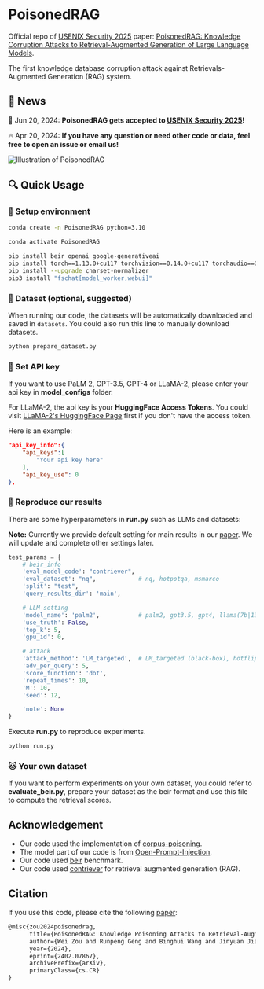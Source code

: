 # PoisonedRAG

Official repo of [USENIX Security 2025](https://www.usenix.org/conference/usenixsecurity25) paper: [PoisonedRAG: Knowledge Corruption Attacks to Retrieval-Augmented Generation of Large Language Models](https://arxiv.org/abs/2402.07867).

The first knowledge database corruption attack against Retrievals-Augmented Generation (RAG) system.

## 🚀 News
🎉 Jun 20, 2024: **PoisonedRAG gets accepted to [USENIX Security 2025](https://www.usenix.org/conference/usenixsecurity25)!**

🔥 Apr 20, 2024: **If you have any question or need other code or data, feel free to open an issue or email us!**

![Illustration of PoisonedRAG](PoisonedRAG.jpg "Illustration of PoisonedRAG")

## 🔍 Quick Usage

### 📃 Setup environment

```bash
conda create -n PoisonedRAG python=3.10
```
```bash
conda activate PoisonedRAG
```
```bash
pip install beir openai google-generativeai
pip install torch==1.13.0+cu117 torchvision==0.14.0+cu117 torchaudio==0.13.0 --extra-index-url https://download.pytorch.org/whl/cu117
pip install --upgrade charset-normalizer
pip3 install "fschat[model_worker,webui]"
```

### 💽 Dataset (optional, suggested)

When running our code, the datasets will be automatically downloaded and saved in `datasets`. You could also run this line to manually download datasets.

```bash
python prepare_dataset.py
```

### 🔑 Set API key

If you want to use PaLM 2, GPT-3.5, GPT-4 or LLaMA-2, please enter your api key in **model_configs** folder.

For LLaMA-2, the api key is your **HuggingFace Access Tokens**. You could visit [LLaMA-2's HuggingFace Page](https://huggingface.co/meta-llama/Llama-2-7b-chat-hf) first if you don't have the access token.

Here is an example:

```json
"api_key_info":{
    "api_keys":[
        "Your api key here"
    ],
    "api_key_use": 0
},
```

### 📝 Reproduce our results
 
There are some hyperparameters in **run.py** such as LLMs and datasets:

**Note:** Currently we provide default setting for main results in our [paper](https://arxiv.org/abs/2402.07867). We will update and complete other settings later.

```python
test_params = {
    # beir_info
    'eval_model_code': "contriever",
    'eval_dataset': "nq",            # nq, hotpotqa, msmarco
    'split': "test",
    'query_results_dir': 'main',

    # LLM setting
    'model_name': 'palm2',           # palm2, gpt3.5, gpt4, llama(7b|13b), vicuna(7b|13b|33b)
    'use_truth': False,
    'top_k': 5,
    'gpu_id': 0,

    # attack
    'attack_method': 'LM_targeted',  # LM_targeted (black-box), hotflip (white-box)
    'adv_per_query': 5,
    'score_function': 'dot',
    'repeat_times': 10,
    'M': 10,
    'seed': 12,

    'note': None
}
```

Execute **run.py** to reproduce experiments.

```bash
python run.py
```

### 🐱 Your own dataset
If you want to perform experiments on your own dataset, you could refer to **evaluate_beir.py**, prepare your dataset as the beir format and use this file to compute the retrieval scores.

## Acknowledgement

* Our code used the implementation of [corpus-poisoning](https://github.com/princeton-nlp/corpus-poisoning).
* The model part of our code is from [Open-Prompt-Injection](https://github.com/liu00222/Open-Prompt-Injection).
* Our code used [beir](https://github.com/beir-cellar/beir) benchmark.
* Our code used [contriever](https://github.com/facebookresearch/contriever) for retrieval augmented generation (RAG).



## Citation

If you use this code, please cite the following [paper](https://arxiv.org/abs/2402.07867):

```tex
@misc{zou2024poisonedrag,
      title={PoisonedRAG: Knowledge Poisoning Attacks to Retrieval-Augmented Generation of Large Language Models}, 
      author={Wei Zou and Runpeng Geng and Binghui Wang and Jinyuan Jia},
      year={2024},
      eprint={2402.07867},
      archivePrefix={arXiv},
      primaryClass={cs.CR}
}
```

